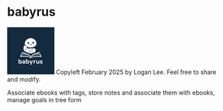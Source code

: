 # babyrus
<img src="./babyrus.jpeg" height=110>
Copyleft February 2025 by Logan Lee. Feel free to share and modify.

Associate ebooks with tags, store notes and associate them with ebooks, manage goals in tree form
